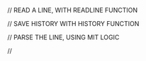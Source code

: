 // READ A LINE, WITH READLINE FUNCTION

// SAVE HISTORY WITH HISTORY FUNCTION

// PARSE THE LINE, USING MIT LOGIC

// 